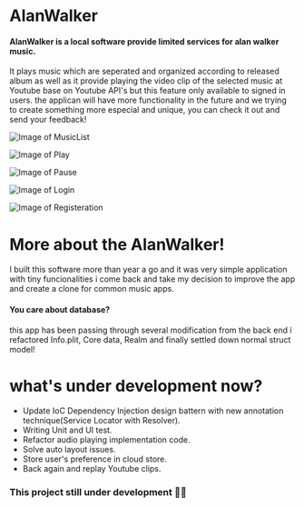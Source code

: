 # AlanWalker
#### AlanWalker is a local software provide limited services for alan walker music.
It plays music which are seperated and organized according to released album as well as it provide playing the video clip of the selected music at Youtube base on Youtube API's but this feature only available to signed in users.
the applican will have more functionality in the future and we trying to create something more especial and unique, you can check it out and send your feedback!

![Image of MusicList](https://github.com/hadyhelal/AlanWalker-Modified-version-/blob/Developer/AlanWalker/ReadMe%20picutres/MusicList.png) 

![Image of Play](https://github.com/hadyhelal/AlanWalker-Modified-version-/blob/Developer/AlanWalker/ReadMe%20picutres/Play.png) 

![Image of Pause](https://github.com/hadyhelal/AlanWalker-Modified-version-/blob/Developer/AlanWalker/ReadMe%20picutres/Pause.png) 

![Image of Login](https://github.com/hadyhelal/AlanWalker-Modified-version-/blob/Developer/AlanWalker/ReadMe%20picutres/LogIn.png) 

![Image of Registeration](https://github.com/hadyhelal/AlanWalker-Modified-version-/blob/Developer/AlanWalker/ReadMe%20picutres/Registeration.png) 


# More about the AlanWalker!
I built this software more than year a go and it was very simple application with tiny funcionalities i come back and take my decision to improve the app and create a clone for common music apps.
#### You care about database? 
this app has been passing through several modification from the back end i refactored  Info.plit, Core data, Realm and finally settled down normal struct model!

# what's under development now?
- Update IoC Dependency Injection design battern with new annotation technique(Service Locator with Resolver).
- Writing Unit and UI test.
- Refactor audio playing implementation code.
- Solve auto layout issues.
- Store user's preference in cloud store.
- Back again and replay Youtube clips.

### This project still under development 👨‍💻
